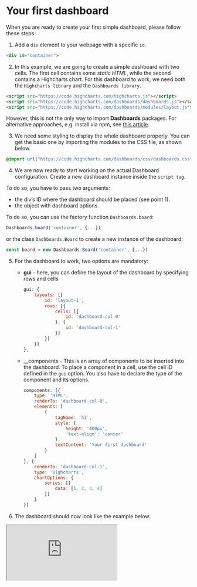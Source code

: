 Your first dashboard
===

When you are ready to create your first simple dashboard, please follow these steps:

1. Add a `div` element to your webpage with a specific `id`.

```html
<div id="container">
```

2. In this example, we are going to create a simple dashboard with two cells. The first cell contains some *static HTML*, while the second contains a Highcharts chart. For this dashboard to work, we need both the `Highcharts library` and the `Dashboards library`.

```html
<script src="https://code.highcharts.com/highcharts.js"></script>
<script src="https://code.highcharts.com/dashboards/dashboards.js"></script>
<script src="https://code.highcharts.com/dashboards/modules/layout.js"></script>
```

However, this is not the only way to import **Dashboards** packages. For alternative approaches, e.g. install via npm, see [this article](https://www.highcharts.com/docs/dashboards/installation).

3. We need some styling to display the whole dashboard properly. You can get the basic one by importing the modules to the CSS file, as shown below.

```css
@import url("https://code.highcharts.com/dashboards/css/dashboards.css");
```

4. We are now ready to start working on the actual Dashboard configuration. Create a new dashboard instance inside the `script tag`.

To do so, you have to pass two arguments:
* the div’s ID where the dashboard should be placed (see point 1).
* the object with dashboard options.

To do so, you can use the factory function `Dashboards.board`:

```js
Dashboards.board('container', {...})
```

or the class `Dashboards.Board` to create a new instance of the dashboard:

```js
const board = new Dashboards.Board('container', {...})
```

5.  For the dashboard to work, two options are mandatory:
    * __gui__ - here, you can define the layout of the dashboard by specifying rows and cells

        ```js
        gui: {
            layouts: [{
                id: 'layout-1',
                rows: [{
                    cells: [{
                        id: 'dashboard-col-0'
                    }, {
                        id: 'dashboard-col-1'
                    }]
                }]
            }]
        },
        ```

    * __components - This is an array of components to be inserted into the dashboard. To place a component in a cell, use the cell ID defined in the `gui` option.
    You also have to declare the type of the component and its options.

        ```js
        components: [{
            type: 'HTML',
            renderTo: 'dashboard-col-0',
            elements: [
                {
                    tagName: 'h1',
                    style: {
                        height: '400px',
                        'text-align': 'center'
                    },
                    textContent: 'Your first dashboard'
                }
            ]
        }, {
            renderTo: 'dashboard-col-1',
            type: 'Highcharts',
            chartOptions: {
                series: [{
                    data: [1, 2, 3, 4]
                }]
            }
        }]
        ```

6. The dashboard should now look like the example below:

<iframe src="https://www.highcharts.com/samples/embed/dashboards/basic/your-first-dashboard" allow="fullscreen"></iframe>
